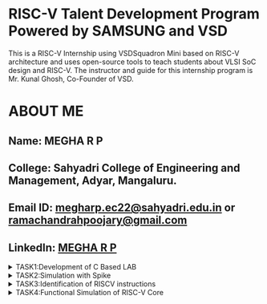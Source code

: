 # RISC-V Talent Development Program Powered by SAMSUNG and VSD
This is a RISC-V Internship using VSDSquadron Mini based  on RISC-V architecture and uses open-source tools to teach students about VLSI SoC design and RISC-V. The instructor and guide for this internship program is Mr. Kunal Ghosh, Co-Founder of VSD.

# ABOUT ME
Name: MEGHA R P
-
College: Sahyadri College of Engineering and Management, Adyar, Mangaluru.
-
Email ID: megharp.ec22@sahyadri.edu.in or ramachandrahpoojary@gmail.com
-
LinkedIn: [MEGHA R P](https://www.linkedin.com/in/megha-r-p-7a714426a)
-
<details>
<summary>TASK1:Development of C Based LAB</summary>


## leafpad installation
<img
src="https://github.com/Megha-Sahyadri-ECE/Samsung-riscv/blob/main/Task1/leafpad%20installation.JPG"/>


## c based lab output
<img 
src="https://github.com/Megha-Sahyadri-ECE/Samsung-riscv/blob/main/Task1/program%20sum%20compiler.JPG"/>

## c based lab program
  <img
src="https://github.com/Megha-Sahyadri-ECE/Samsung-riscv/blob/main/Task1/program%20sum.JPG"/>

## riscv based lab output(01)
<img
src="https://github.com/Megha-Sahyadri-ECE/Samsung-riscv/blob/main/Task1/sum1ton..o%20file.JPG"/>

## riscv based lab output(0fast)
<img
src="https://github.com/Megha-Sahyadri-ECE/Samsung-riscv/blob/main/Task1/calculation_main.JPG"/>

## riscv based lab output
<img
src="https://github.com/Megha-Sahyadri-ECE/Samsung-riscv/blob/main/Task1/main%20file.JPG"/>

</details>
<details>
<summary>TASK2:Simulation with Spike</summary>
  
## program to find whether the  given number is even or odd
<img
src="https://github.com/Megha-Sahyadri-ECE/Samsung-riscv/blob/main/Task2/c%20program_evenodd.PNG" />

## output of even odd program
<img
src="https://github.com/Megha-Sahyadri-ECE/Samsung-riscv/blob/main/Task2/leafpad%20evenodd%20compile%20process.PNG" />

## debugging of O1
<img 
src="https://github.com/Megha-Sahyadri-ECE/Samsung-riscv/blob/main/Task2/spike-d%20_evenodd_debug.PNG"/>

## debugging of Ofast
  <img
src="https://github.com/Megha-Sahyadri-ECE/Samsung-riscv/blob/main/Task2/debbugging%20process_Ofast.PNG"/>

## objdump of O1
<img
src="https://github.com/Megha-Sahyadri-ECE/Samsung-riscv/blob/main/Task2/debugging%20_O1_.PNG"/>

## objdump of Ofast
<img
src="https://github.com/Megha-Sahyadri-ECE/Samsung-riscv/blob/main/Task2/objdump_Ofast.PNG"/>


</details>

<details>
<summary>TASK3:Identification of RISCV instructions</summary>
  <img
src="https://github.com/Megha-Sahyadri-ECE/Samsung-riscv/blob/main/Task3/ofast_objdump.PNG"/>
<summary>RISC-V Assembly Instructions Breakdown</summary>
  
## **1. `lui a0, 0x2b`**  
**Opcode (U-Type):** `0110111`  
**Registers:** `rd = a0 (00101)`  
**Immediate:** `0x2b (0000000000101011)`  

| imm[31:12] | rd (`a0`) | opcode  |
|------------|---------|---------|
| 0000000000101011 | 00101 | 0110111 |

---
## **2. `addi sp, sp, -32`**  
**Opcode (I-Type):** `0010011`  
**Registers:** `rs1 = sp (00010)`, `rd = sp (00010)`  
**Immediate:** `-32 (111111110000)`  

| imm[11:0] | rs1 (`sp`) | funct3 | rd (`sp`) | opcode  |
|-----------|-----------|--------|---------|---------|
| 111111110000 | 00010 | 000 | 00010 | 0010011 |

---
## **3. `sd ra, 24(sp)`**  
**Opcode (S-Type):** `0100111`  
**Registers:** `rs1 = sp (00010)`, `rs2 = ra (00001)`  
**Immediate:** `24 (split as imm[11:5] = 0000001, imm[4:0] = 11000)`  

| imm[11:5] | rs2 (`ra`) | rs1 (`sp`) | funct3 | imm[4:0] | opcode  |
|-----------|-----------|-----------|--------|---------|---------|
| 0000001 | 00001 | 00010 | 011 | 11000 | 0100111 |

---

## **4. `jal ra, 1048c <printf>`**  
**Opcode (J-Type):** `1101111`  
**Registers:** `rd = ra (00001)`  
**Immediate:** `1048c (split as imm[20] = 0, imm[19:12] = 00101000, imm[11] = 1, imm[10:1] = 0100011000)`  

| imm[20] | imm[10:1] | imm[11] | imm[19:12] | rd (`ra`) | opcode  |
|---------|-----------|--------|-----------|---------|---------|
| 0 | 0100011000 | 1 | 00101000 | 00001 | 1101111 |

---
## **5. `lw a1, 12(sp)`**  
**Opcode (I-Type):** `0000011`  
**Registers:** `rs1 = sp (00010)`, `rd = a1 (00111)`  
**Immediate:** `12 (000000001100)`  

| imm[11:0] | rs1 (`sp`) | funct3 | rd (`a1`) | opcode  |
|-----------|-----------|--------|---------|---------|
| 000000001100 | 00010 | 010 | 00111 | 0000011 |

---
## **6. `ld ra, 24(sp)`**  
**Opcode (I-Type):** `0000011`  
**Registers:** `rs1 = sp (00010)`, `rd = ra (00001)`  
**Immediate:** `24 (000000011000)`  

| imm[11:0] | rs1 (`sp`) | funct3 | rd (`ra`) | opcode  |
|-----------|-----------|--------|---------|---------|
| 000000011000 | 00010 | 011 | 00001 | 0000011 |

---
## **7. `li a0, 0`**  
*(Equivalent to `addi a0, zero, 0`)*  
**Opcode (I-Type):** `0010011`  
**Registers:** `rs1 = zero (00000)`, `rd = a0 (00101)`  
**Immediate:** `0 (000000000000)`  

| imm[11:0] | rs1 (`zero`) | funct3 | rd (`a0`) | opcode  |
|-----------|-----------|--------|---------|---------|
| 000000000000 | 00000 | 000 | 00101 | 0010011 |

---
## **8. `auipc a5, 0x2b`**  
**Opcode (U-Type):** `0010111`  
**Registers:** `rd = a5 (01111)`  
**Immediate:** `0x2b (0000000000101011)`  

| imm[31:12] | rd (`a5`) | opcode  |
|------------|---------|---------|
| 0000000000101011 | 01111 | 0010111 |

---
## **9. `j 100ec <main+0x3c>`**  
**Opcode (J-Type):** `1101111`  
**Registers:** `rd = zero (00000)`  
**Immediate:** `100ec (split as imm[20] = 0, imm[19:12] = 00100000, imm[11] = 1, imm[10:1] = 0110011000)`  

| imm[20] | imm[10:1] | imm[11] | imm[19:12] | rd (`zero`) | opcode  |
|---------|-----------|--------|-----------|---------|---------|
| 0 | 0110011000 | 1 | 00100000 | 00000 | 1101111 |

---
## **10. `bnez a5, 100fc <main+0x4c>`**  
**Opcode (B-Type):** `1100011`  
**Registers:** `rs1 = a5 (01111)`, `rs2 = zero (00000)`  
**Immediate:** `100fc (split as imm[12] = 1, imm[10:5] = 000011, imm[4:1] = 1100, imm[11] = 1)`  

| imm[12] | imm[10:5] | rs2 (`zero`) | rs1 (`a5`) | funct3 | imm[4:1] | imm[11] | opcode  |
|---------|-----------|------------|-----------|--------|---------|--------|---------|
| 1 | 000011 | 00000 | 01111 | 001 | 1100 | 1 | 1100011 |

---
## **11. `lbu a5, 1944(gp)`**  
**Opcode (I-Type):** `0000011`  
**Registers:** `rs1 = gp (00100)`, `rd = a5 (01111)`  
**Immediate:** `1944 (000001111001000)`  

| imm[11:0] | rs1 (`gp`) | funct3 | rd (`a5`) | opcode  |
|-----------|-----------|--------|---------|---------|
| 000001111001000 | 00100 | 100 | 01111 | 0000011 |

---
## **12. `sub a2, a2, a0`**  
**Opcode (R-Type):** `0110011`  
**Registers:** `rs1 = a2 (00110)`, `rs2 = a0 (00101)`, `rd = a2 (00110)`  

| funct7 | rs2 (`a0`) | rs1 (`a2`) | funct3 | rd (`a2`) | opcode  |
|--------|-----------|-----------|--------|---------|---------|
| 0100000 | 00101 | 00110 | 000 | 00110 | 0110011 |

---

## **13. `mv a1, a0`**  
*(Equivalent to `addi a1, a0, 0`)*  
**Opcode (I-Type):** `0010011`  
**Registers:** `rs1 = a0 (00101)`, `rd = a1 (00111)`  
**Immediate:** `0 (000000000000)`  

| imm[11:0] | rs1 (`a0`) | funct3 | rd (`a1`) | opcode  |
|-----------|-----------|--------|---------|---------|
| 000000000000 | 00101 | 000 | 00111 | 0010011 |

---

## **14. `jr zero`**  
*(Equivalent to `jalr zero, zero, 0`)*  
**Opcode (I-Type):** `1100111`  
**Registers:** `rs1 = zero (00000)`, `rd = zero (00000)`  
**Immediate:** `0 (000000000000)`  

| imm[11:0] | rs1 (`zero`) | funct3 | rd (`zero`) | opcode  |
|-----------|-----------|--------|---------|---------|
| 000000000000 | 00000 | 000 | 00000 | 1100111 |

---
## **15. `beqz a5, 101dc <frame_dummy+0x20>`**  
*(Equivalent to `beq a5, zero, 101dc`)*  
**Opcode (B-Type):** `1100011`  
**Registers:** `rs1 = a5 (01111)`, `rs2 = zero (00000)`  
**Immediate:** `101dc (split as imm[12] = 1, imm[10:5] = 011101, imm[4:1] = 1100, imm[11] = 1)`  

| imm[12] | imm[10:5] | rs2 (`zero`) | rs1 (`a5`) | funct3 | imm[4:1] | imm[11] | opcode  |
|---------|-----------|------------|-----------|--------|---------|--------|---------|
| 1 | 011101 | 00000 | 01111 | 000 | 1100 | 1 | 1100011 |

</details>
<details>
<summary>TASK4:Functional Simulation of RISC-V Core</summary>
</summary>
<br>
Steps to perform functional simulation of RISCV

1. Download Files:
Download the code from the reference github repo.

2. Set Up Simulation Environment:
Install iverlog using commands:

        sudo apt install iverilog
        sudo apt install gtkwave

3. To run and simulate the verilog code, enter the following command:

        iverilog -o iiitb_rv32i iiitb_rv32i.v iiitb_rv32i_tb.v
        ./iiitb_rv32i

4. To see the simulation waveform in GTKWave, enter the following command:

        gtkwave iiitb_rv32i.vcd
5.apt_get gtkwave installation

<img
src="https://github.com/Megha-Sahyadri-ECE/Samsung-riscv/blob/main/Task4/apt_get%20gtkwave%20install.PNG"/>

6.iiitb_rv32i_code
 
module iiitb_rv32i_tb;

reg clk,RN;
wire [31:0]WB_OUT,NPC;

iiitb_rv32i rv32(clk,RN,NPC,WB_OUT);


always #3 clk=!clk;

initial begin 
RN  = 1'b1;
clk = 1'b1;

$dumpfile ("iiitb_rv32i.vcd"); //by default vcd
$dumpvars (0, iiitb_rv32i_tb);
  
  #5 RN = 1'b0;
  
  #300 $finish;

end
endmodule

Analysing the Output Waveform of the instructions.

1. ADD

<img
src="https://github.com/Megha-Sahyadri-ECE/Samsung-riscv/blob/main/Task4/add_.PNG"/>

  
2. SUB 

<img
src="https://github.com/Megha-Sahyadri-ECE/Samsung-riscv/blob/main/Task4/_sub_.png"/>


3. SLT
   
<img
src="https://github.com/Megha-Sahyadri-ECE/Samsung-riscv/blob/main/Task4/slt.png"/>

4. ADDI
   
<img
src="https://github.com/Megha-Sahyadri-ECE/Samsung-riscv/blob/main/Task4/addi.png"/>

5. BEQ
   
<img
src="https://github.com/Megha-Sahyadri-ECE/Samsung-riscv/blob/main/Task4/_beq_.png"/>

<details>
<summary>TASK5:Project overview-circuit diagram</summary>
</summary>
  
This project is an Ultrasonic-Based Object Detection and Alert System using the CH32V003 microcontroller and the HC-SR04 ultrasonic sensor. It measures the distance of nearby objects using ultrasonic waves and triggers an alert mechanism based on the detected distance. If an object is within a certain range, the system activates a buzzer to provide an audible warning. The HC-SR04 sensor is powered by 5V, while its Echo signal is safely converted to 3.3V using a voltage divider to ensure compatibility with the CH32V003 MCU. This system is useful for proximity sensing, obstacle detection, and safety applications.

1.Pinout Diagram of Ultrasonic Obstacle Detection with Buzzer Alarm
<img 
src="https://github.com/Megha-Sahyadri-ECE/Samsung-riscv/blob/main/Task5/_CIRCUIT-DIAGRAM.PNG"/>


2.Blinking Led Test code simulation.

https://github.com/Megha-Sahyadri-ECE/Samsung-riscv/blob/main/Task5/LED_blink_test.mp4




# TASK 5
# PROJECT: Ultrasonic Obstacle Detection with Buzzer Alarm

# OVERVIEW

This project is an Ultrasonic-Based Object Detection and Alert System using the CH32V003 microcontroller and the HC-SR04 ultrasonic sensor. It measures the distance of nearby objects using ultrasonic waves and triggers an alert mechanism based on the detected distance. If an object is within a certain range, the system activates a buzzer to provide an audible warning. The HC-SR04 sensor is powered by 5V, while its Echo signal is safely converted to 3.3V using a voltage divider to ensure compatibility with the CH32V003 MCU. This system is useful for proximity sensing, obstacle detection, and safety applications.

# COMPONENTS REQUIRED

Microcontroller: VSDsquadron Mini (CH32V003F4U6)

Ultrasonic Sensor: HC-SR04

Buzzer

Breadboard

Jumper wires


# HARDWARE CONNECTIONS

HC-SR04 VCC to 5V: The HC-SR04 ultrasonic sensor needs 5V power to work, so connect the VCC pin of the sensor to a 5V supply.
HC-SR04 GND to GND: Connect the GND pin of the sensor to the ground of the system.
HC-SR04 Trig to PC0: The Trig pin of the sensor is connected to PC0 on the microcontroller to send the trigger signal. The 3.3V logic from the microcontroller is safe for this pin.
HC-SR04 Echo to PC1 (via voltage divider): The Echo pin from the sensor outputs 5V, but the microcontroller uses 3.3V logic. Use a voltage divider (1kΩ and 2kΩ resistors) to reduce the 5V signal to 3.3V, then connect it to PC1.
Buzzer + to PC3: The positive pin of the buzzer is connected to PC3 on the microcontroller to control when it turns on.
Buzzer - to GND: The negative pin of the buzzer is connected to ground.
# CODE
#include <ch32v00x.h>  // CH32V003 MCU headers
#include <system_ch32v00x.h>

#define TRIG_PIN   GPIO_Pin_0  // PC0 - Ultrasonic Trigger
#define ECHO_PIN   GPIO_Pin_1  // PC1 - Ultrasonic Echo
#define LED_PIN    GPIO_Pin_2  // PC2 - LED
#define BUZZER_PIN GPIO_Pin_3  // PC3 - Buzzer

void delay_us(uint32_t us) {
    for (volatile uint32_t i = 0; i < us * 8; i++) {
        __NOP();
    }
}

void delay_ms(uint32_t ms) {
    for (uint32_t i = 0; i < ms; i++) {
        delay_us(1000);
    }
}

void Ultrasonic_Init() {
    RCC_APB2PeriphClockCmd(RCC_APB2Periph_GPIOC, ENABLE);  // Enable GPIOC clock
    RCC_APB1PeriphClockCmd(RCC_APB1Periph_TIM2, ENABLE);   // Enable TIM2 clock

    GPIO_InitTypeDef GPIO_InitStruct;

    // Initialize Trigger Pin (Output)
    GPIO_InitStruct.GPIO_Pin = TRIG_PIN;
    GPIO_InitStruct.GPIO_Mode = GPIO_Mode_Out_PP;
    GPIO_InitStruct.GPIO_Speed = GPIO_Speed_10MHz;
    GPIO_Init(GPIOC, &GPIO_InitStruct);

    // Initialize Echo Pin (Input)
    GPIO_InitStruct.GPIO_Pin = ECHO_PIN;
    GPIO_InitStruct.GPIO_Mode = GPIO_Mode_IN_FLOATING;
    GPIO_Init(GPIOC, &GPIO_InitStruct);

    // Initialize LED and Buzzer (Outputs)
    GPIO_InitStruct.GPIO_Pin = LED_PIN | BUZZER_PIN;
    GPIO_InitStruct.GPIO_Mode = GPIO_Mode_Out_PP;
    GPIO_Init(GPIOC, &GPIO_InitStruct);

    // Configure Timer 2 (TIM2)
    TIM2->PSC = 48 - 1;   // Set prescaler (1us per count at 48MHz)
    TIM2->ATRLR = 0xFFFF; // Set auto-reload (max value)
    TIM2->CTLR1 |= TIM_CEN;  // Enable TIM2 (Bit 0: CEN)
}

uint32_t getDistance() {
    // Send Trigger Pulse
    GPIO_ResetBits(GPIOC, TRIG_PIN);
    delay_us(2);
    GPIO_SetBits(GPIOC, TRIG_PIN);
    delay_us(10);
    GPIO_ResetBits(GPIOC, TRIG_PIN);

    // Wait for Echo High
    while (GPIO_ReadInputDataBit(GPIOC, ECHO_PIN) == RESET);
    TIM2->CNT = 0;  // Reset timer
    while (GPIO_ReadInputDataBit(GPIOC, ECHO_PIN) == SET);
    uint32_t time_elapsed = TIM2->CNT;  // Read elapsed time

    // Convert Time to Distance (Speed of Sound: 343 m/s or 0.0343 cm/us)
    return (time_elapsed * 0.0343) / 2; // Distance in cm
}

void Object_Detection() {
    while (1) {
        uint32_t distance = getDistance();

        if (distance < 20) {  // If object is detected within 20 cm
            GPIO_SetBits(GPIOC, LED_PIN);  // Turn on LED
            if (distance < 10) {
                GPIO_SetBits(GPIOC, BUZZER_PIN);  // Turn on Buzzer if very close
            } else {
                GPIO_ResetBits(GPIOC, BUZZER_PIN);
            }
        } else {
            GPIO_ResetBits(GPIOC, LED_PIN | BUZZER_PIN);  // Turn off both
        }

        delay_ms(500);  // Delay for stability
    }
}

int main(void) {
    SystemInit();       // Initialize system clock
    Ultrasonic_Init();  // Initialize ultrasonic sensor, LED, and buzzer
    Object_Detection(); // Start object detection loop

    while (1);
}


